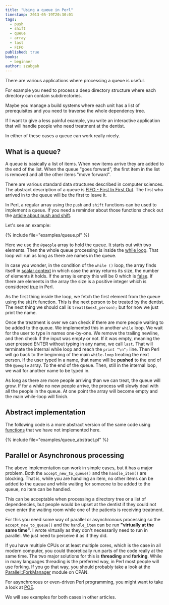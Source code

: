 ```yaml
---
title: "Using a queue in Perl"
timestamp: 2013-05-19T20:30:01
tags:
  - push
  - shift
  - queue
  - array
  - last
  - FIFO
published: true
books:
  - beginner
author: szabgab
---
```



There are various applications where processing a queue is useful.

For example you need to process a deep directory structure where each
directory can contain subdirectories.

Maybe you manage a build systems where each unit has a list
of prerequisites and you need to traverse the whole dependency tree.

If I want to give a less painful example, you write an interactive application
that will handle people who need treatment at the dentist.

In either of these cases a queue can work really nicely.


## What is a queue?

A queue is basically a list of items. When new items arrive they are added to the end of the list.
When the queue "goes forward", the first item in the list is removed and all the other items "move forward".

There are various standard data structures described in computer sciences. The abstract description
of a queue is [FIFO - First In First Out](http://en.wikipedia.org/wiki/FIFO).
The first who arrived in to the queue will be the first to leave it.

In Perl, a regular array using the `push` and `shift` functions can be used to implement a queue.
If you need a reminder about those functions check out the [article about push and shift](/manipulating-perl-arrays).

Let's see an example:

{% include file="examples/queue.pl" %}

Here we use the `@people` array to hold the queue. It starts out with two elements.
Then the whole queue processing is inside the [while loop](/while-loop).
That loop will run as long as there are names in the queue.

In case you wonder, in the condition of the `while ()` loop,
the array finds itself in [scalar context](/scalar-and-list-context-in-perl)
in which case the array returns its size, the number of elements it holds.
If the array is empty this will be 0 which is [false](/boolean-values-in-perl).
If there are elements in the array the size is a positive integer which is considered
[true](/boolean-values-in-perl) in Perl.

As the first thing inside the loop, we fetch the first element from the queue using the
`shift` function. This is the next person to be treated by the dentist.
The next thing we should call is `treat($next_person);` but for now we just print the name.

Once the treatment is over we can check if there are more people waiting to be added to the queue.
We implemented this in another `while` loop. We wait for the user to type in names one-by-one.
We remove the trailing newline, and then check if the input was empty or not. If it was empty,
meaning the user pressed ENTER without typing in any name, we call `last`.
That will terminate the internal while loop and reach the `print "\n";` line.
Then Perl will go back to the beginning of the main `while-loop` treating the next person.
If the user typed in a name, that name will be <b>pushed</b> to the end of the `@people` array.
To the end of the queue. Then, still in the internal loop, we wait for another name to be typed in.

As long as there are more people arriving than we can treat, the queue will grow. If for a while
no new people arrive, the process will slowly deal with all the people in the queue.
At one point the array will become empty and the main while-loop will finish.

## Abstract implementation

The following code is a more abstract version of the same code using
[functions](/subroutines-and-functions-in-perl)
that we have not implemented here.

{% include file="examples/queue_abstract.pl" %}

## Parallel or Asynchronous processing

The above implementation can work in simple cases, but it has a major problem.
Both the `accept_new_to_queue()` and the `handle_item()` are blocking.
That is, while you are handling an item, no other items can be added to the queue
and while waiting for someone to be added to the queue, no item can be handled.

This can be acceptable when processing a directory tree or a list of dependencies,
but people would be upset at the dentist if they could not even enter the waiting room
while one of the patients is receiving treatment.

For this you need some way of parallel or asynchronous processing so the
`accept_new_to_queue()` and the `handle_item` can be run <b>"virtually at the same time"</b>.
I wrote virtually as they don't necessarily need to run in parallel. We just need to perceive it as if they did.

If you have multiple CPUs or at least multiple cores, which is the case in all modern computer,
you could theoretically run parts of the code really at the same time. The two major solutions
for this is <b>threading</b> and <b>forking</b>. While in many languages threading
is the preferred way, in Perl most people will use forking.
If you go that way, you should probably take a look at the 
[Parallel::ForkManager](https://metacpan.org/pod/Parallel::ForkManager)
module on CPAN.

For asynchronous or even-driven Perl programming, you might want to take a look
at [POE](https://metacpan.org/pod/POE).

We will see examples for both cases in other articles.


